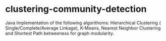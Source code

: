 # clustering-community-detection
Java Implementation of the following algorithoms: Hierarchical Clustering ( Single/Complete/Average Linkage), K-Means, Nearest Neighbor Clustering and Shortest Path betweeness for graph modularity.
